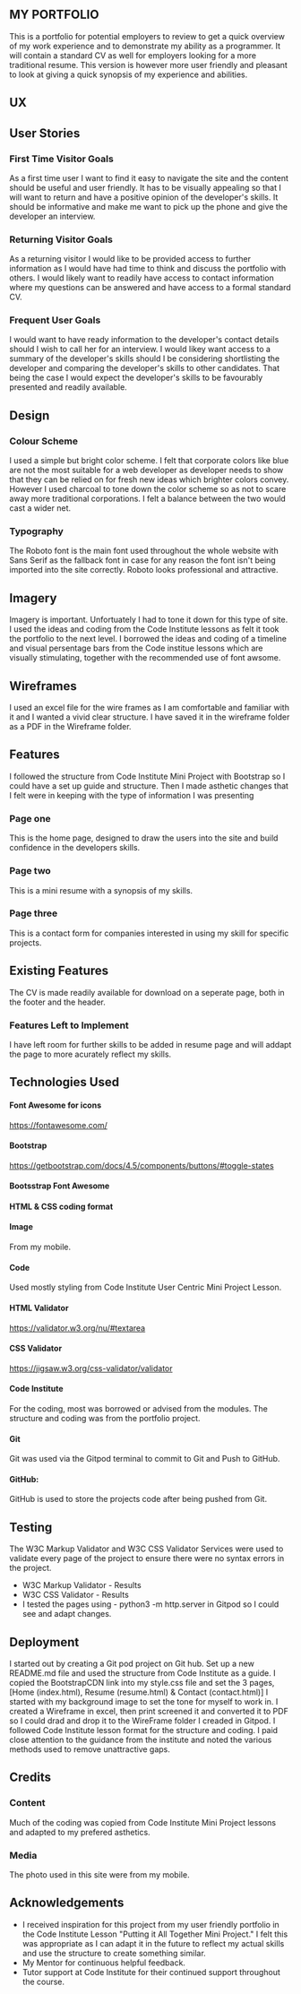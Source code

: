 
## MY PORTFOLIO
This is a portfolio for potential employers to review to get a quick overview of my work experience and to demonstrate my ability as a programmer. 
It will contain a standard CV as well for employers looking for a more traditional resume. This version is however more user friendly and pleasant
to look at giving a quick synopsis of my experience and abilities.

## UX
## User Stories

### First Time Visitor Goals
As a first time user I want to find it easy to navigate the site and the content should be useful and user friendly.
It has to be visually appealing so that I will want to return and have a positive opinion of the developer's skills.
It should be informative and make me want to pick up the phone and give the developer an interview.

### Returning Visitor Goals
As a returning visitor I would like to be provided access to further information as I would have had time to think and discuss the portfolio with others.
I would likely want to readily have access to contact information where my questions can be answered and have access to a formal standard CV.

### Frequent User Goals
I would want to have ready information to the developer's contact details should I wish to call her for an interview.
I would likey want access to a summary of the developer's skills should I be considering shortlisting the developer and comparing the developer's skills to
other candidates. That being the case I would expect the developer's skills to be favourably presented and readily available.

## Design
### Colour Scheme
I used a simple but bright color scheme. I felt that corporate colors like blue are not the most suitable for a web developer as developer needs to show that they can
be relied on for fresh new ideas which brighter colors convey. However I used charcoal to tone down the color scheme so as not to scare away more traditional corporations.
I felt a balance between the two would cast a wider net.
### Typography
The Roboto font is the main font used throughout the whole website with Sans Serif as the fallback font in case for any reason the font isn't being imported 
into the site correctly. Roboto looks professional and attractive.
## Imagery
Imagery is important. Unfortuately I had to tone it down for this type of site. I used the ideas and coding from the Code Institute lessons as felt it took the portfolio to 
the next level. I borrowed the ideas and coding of a timeline and visual persentage bars from the Code institue lessons which are visually stimulating, together with the recommended use of font awsome.

## Wireframes
I used an excel file for the wire frames as I am comfortable and familiar with it and I wanted a vivid clear structure.
I have saved it in the wireframe folder as a PDF in the Wireframe folder.

## Features
I followed the structure from Code Institute Mini Project with Bootstrap so I could have a set up guide and structure.
Then I made asthetic changes that I felt were in keeping with the type of information I was presenting
### Page one
This is the home page, designed to draw the users into the site and build confidence in the developers skills.
### Page two
This is a mini resume with a synopsis of my skills.
### Page three
This is a contact form for companies interested in using my skill for specific projects.
## Existing Features
The CV is made readily available for download on a seperate page, both in the footer and the header.
### Features Left to Implement
I have left room for further skills to be added in resume page and will addapt the page to more acurately reflect my skills.

## Technologies Used
#### Font Awesome for icons
https://fontawesome.com/
#### Bootstrap
https://getbootstrap.com/docs/4.5/components/buttons/#toggle-states
#### Bootsstrap Font Awesome
#### HTML & CSS coding format
#### Image
From my mobile.
#### Code
Used mostly styling from Code Institute User Centric Mini Project Lesson.

#### HTML Validator
https://validator.w3.org/nu/#textarea

#### CSS Validator
https://jigsaw.w3.org/css-validator/validator

#### Code Institute
For the coding, most was borrowed or advised from the modules.
The structure and coding was from the portfolio project.

#### Git
Git was used via the Gitpod terminal to commit to Git and Push to GitHub.
#### GitHub:
GitHub is used to store the projects code after being pushed from Git. 

## Testing

The W3C Markup Validator and W3C CSS Validator Services were used to validate every page of the project to ensure there were no syntax errors in the project.
*	W3C Markup Validator - Results
*	W3C CSS Validator - Results
* I tested the pages using - python3 -m http.server in Gitpod so I could see and adapt changes.

## Deployment
I started out by creating a Git pod project on Git hub.
Set up a new README.md file and used the structure from Code Institute as a guide. 
I copied the BootstrapCDN link into my style.css file and set the 3 pages, [Home (index.html), Resume (resume.html) & Contact (contact.html)]
I started with my background image to set the tone for myself to work in.
I created a Wireframe in excel, then print screened it and converted it to PDF so I could drad and drop it to the WireFrame folder I creaded in Gitpod. 
I followed Code Institute lesson format for the structure and coding. I paid close attention to the guidance from the institute and noted the various methods 
used to remove unattractive gaps.
## Credits
### Content
Much of the coding was copied from Code Institute Mini Project lessons and adapted to my prefered asthetics.
### Media
The photo used in this site were from my mobile.
## Acknowledgements
* I received inspiration for this project from my user friendly portfolio in the Code Institute Lesson "Putting it All Together Mini Project." 
I felt this was appropriate as I can adapt it in the future to reflect my actual skills and use the structure to create something similar.
* My Mentor for continuous helpful feedback.
* Tutor support at Code Institute for their continued support throughout the course.
